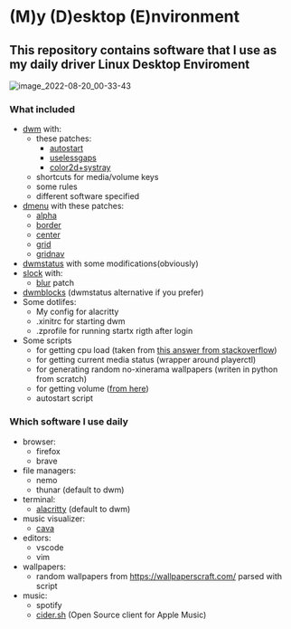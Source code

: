 # (M)y (D)esktop (E)nvironment

## This repository contains software that I use as my daily driver Linux Desktop Enviroment

![image_2022-08-20_00-33-43](https://user-images.githubusercontent.com/57055398/185743769-24467618-9cab-4ead-9ba5-a557bcdf931c.png)

### What included
- [dwm](https://dwm.suckless.org/) with:
  - these patches:
    - [autostart](https://dwm.suckless.org/patches/autostart/)
    - [uselessgaps](https://dwm.suckless.org/patches/uselessgap/)
    - [color2d+systray](https://dwm.suckless.org/patches/status2d/)
  - shortcuts for media/volume keys
  - some rules
  - different software specified
- [dmenu](https://tools.suckless.org/dmenu/) with these patches:
  - [alpha](https://tools.suckless.org/dmenu/patches/alpha/)
  - [border](https://tools.suckless.org/dmenu/patches/border/)
  - [center](https://tools.suckless.org/dmenu/patches/center/)
  - [grid](https://tools.suckless.org/dmenu/patches/grid/)
  - [gridnav](https://tools.suckless.org/dmenu/patches/gridnav/)
- [dwmstatus](https://dwm.suckless.org/status_monitor/) with some modifications(obviously)
- [slock](https://tools.suckless.org/slock/) with:
  - [blur](https://tools.suckless.org/slock/patches/blur-pixelated-screen/) patch
- [dwmblocks](https://github.com/torrinfail/dwmblocks) (dwmstatus alternative if you prefer)
- Some dotlifes:
  - My config for alacritty
  - .xinitrc for starting dwm
  - .zprofile for running startx rigth after login
- Some scripts
  - for getting cpu load (taken from [this answer from stackoverflow](https://stackoverflow.com/a/9229692))
  - for getting current media status (wrapper around playerctl)
  - for generating random no-xinerama wallpapers (writen in python from scratch)
  - for getting volume ([from here](https://unix.stackexchange.com/a/230533))
  - autostart script
  
### Which software I use daily
- browser:
  - firefox
  - brave
- file managers:
  - nemo
  - thunar (default to dwm)
- terminal:
  - [alacritty](https://github.com/alacritty/alacritty) (default to dwm)
- music visualizer:
  - [cava](https://github.com/karlstav/cava)
- editors:
  - vscode
  - vim
- wallpapers:
  - random wallpapers from https://wallpaperscraft.com/ parsed with script
- music:
  - spotify
  - [cider.sh](https://github.com/ciderapp/Cider) (Open Source client for Apple Music)
